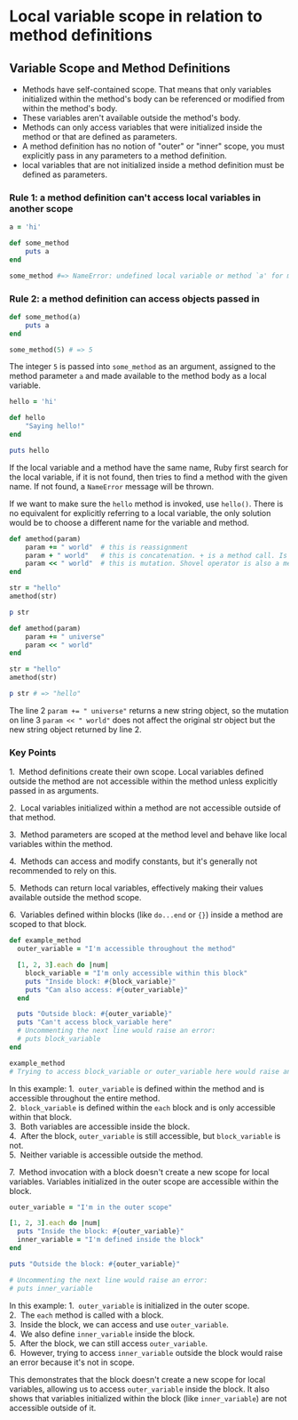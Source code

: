 # Local variable scope in relation to method definitions

## Variable Scope and Method Definitions

* Methods have self-contained scope. That means that only variables initialized within the method's body can be referenced or modified from within the method's body.
* These variables aren't available outside the method's body.
* Methods can only access variables that were initialized inside the method or that are defined as parameters.
* A method definition has no notion of "outer" or "inner" scope, you must explicitly pass in any parameters to a method definition.
* local variables that are not initialized inside a method definition must be defined as parameters.

### Rule 1: a method definition can't access local variables in another scope

```ruby
a = 'hi'

def some_method
	puts a
end

some_method #=> NameError: undefined local variable or method `a' for main:Object
```

### Rule 2: a method definition can access objects passed in

```ruby
def some_method(a)
	puts a
end

some_method(5) # => 5
```

The integer `5` is passed into `some_method` as an argument, assigned to the method parameter `a` and made available to the method body as a local variable.

```ruby
hello = 'hi'

def hello
	"Saying hello!"
end

puts hello
```

If the local variable and a method have the same name, Ruby first search for the local variable, if it is not found, then tries to find a method with the given name. If not found, a `NameError` message will be thrown. 

If we want to make sure the `hello` method is invoked, use `hello()`. There is no equivalent for explicitly referring to a local variable, the only solution would be to choose a different name for the variable and method.

```ruby
def amethod(param)
	param += " world"  # this is reassignment
	param + " world"   # this is concatenation. + is a method call. Is the same                           as param.+(" world)
	param << " world"  # this is mutation. Shovel operator is also a method call.
end

str = "hello"
amethod(str)

p str
```

```ruby
def amethod(param)
	param += " universe"
	param << " world"
end

str = "hello"
amethod(str)

p str # => "hello"
```

The line 2 `param += " universe"` returns a new string object, so the mutation on line 3 `param << " world"` does not affect the original str object but the new string object returned by line 2.


### Key Points

1.  Method definitions create their own scope. Local variables defined outside the method are not accessible within the method unless explicitly passed in as arguments.

2.  Local variables initialized within a method are not accessible outside of that method.

3.  Method parameters are scoped at the method level and behave like local variables within the method.

4.  Methods can access and modify constants, but it's generally not recommended to rely on this.

5.  Methods can return local variables, effectively making their values available outside the method scope.

6.  Variables defined within blocks (like `do...end` or `{}`) inside a method are scoped to that block.

```ruby
def example_method
  outer_variable = "I'm accessible throughout the method"

  [1, 2, 3].each do |num|
    block_variable = "I'm only accessible within this block"
    puts "Inside block: #{block_variable}"
    puts "Can also access: #{outer_variable}"
  end

  puts "Outside block: #{outer_variable}"
  puts "Can't access block_variable here"
  # Uncommenting the next line would raise an error:
  # puts block_variable
end

example_method
# Trying to access block_variable or outer_variable here would raise an error
```

In this example:
1.  `outer_variable` is defined within the method and is accessible throughout the entire method.  
2.  `block_variable` is defined within the `each` block and is only accessible within that block.  
3.  Both variables are accessible inside the block.  
4.  After the block, `outer_variable` is still accessible, but `block_variable` is not.  
5.  Neither variable is accessible outside the method.

7.  Method invocation with a block doesn't create a new scope for local variables. Variables initialized in the outer scope are accessible within the block.

```ruby
outer_variable = "I'm in the outer scope"

[1, 2, 3].each do |num|
  puts "Inside the block: #{outer_variable}"
  inner_variable = "I'm defined inside the block"
end

puts "Outside the block: #{outer_variable}"

# Uncommenting the next line would raise an error:
# puts inner_variable
```

In this example:
1.  `outer_variable` is initialized in the outer scope.  
2.  The `each` method is called with a block.  
3.  Inside the block, we can access and use `outer_variable`.  
4.  We also define `inner_variable` inside the block.  
5.  After the block, we can still access `outer_variable`.  
6.  However, trying to access `inner_variable` outside the block would raise an error because it's not in scope.

This demonstrates that the block doesn't create a new scope for local variables, allowing us to access `outer_variable` inside the block. It also shows that variables initialized within the block (like `inner_variable`) are not accessible outside of it.




